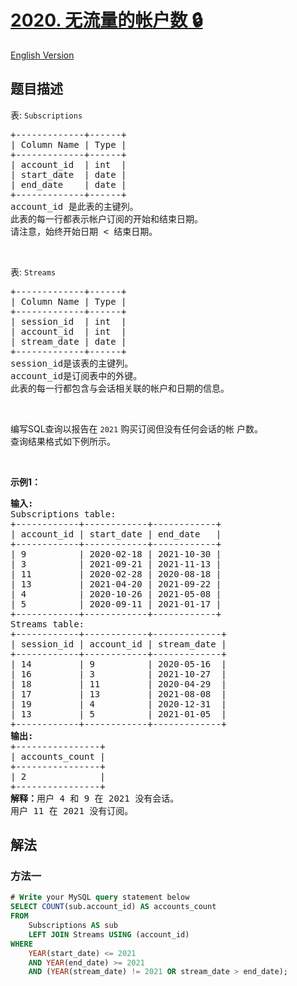 # [2020. 无流量的帐户数 🔒](https://leetcode.cn/problems/number-of-accounts-that-did-not-stream)

[English Version](/solution/2000-2099/2020.Number%20of%20Accounts%20That%20Did%20Not%20Stream/README_EN.md)

<!-- tags:数据库 -->

<!-- difficulty:中等 -->

## 题目描述

<!-- 这里写题目描述 -->

<p>表: <code>Subscriptions</code></p>

<pre>
+-------------+------+
| Column Name | Type |
+-------------+------+
| account_id  | int  |
| start_date  | date |
| end_date    | date |
+-------------+------+
account_id 是此表的主键列。
此表的每一行都表示帐户订阅的开始和结束日期。
请注意，始终开始日期 &lt; 结束日期。</pre>

<p>&nbsp;</p>

<p>表: <code>Streams</code></p>

<pre>
+-------------+------+
| Column Name | Type |
+-------------+------+
| session_id  | int  |
| account_id  | int  |
| stream_date | date |
+-------------+------+
session_id是该表的主键列。
account_id是订阅表中的外键。
此表的每一行都包含与会话相关联的帐户和日期的信息。</pre>

<p>&nbsp;</p>

<p>编写SQL查询以报告在 <code>2021</code> 购买订阅但没有任何会话的帐 户数。<br />
查询结果格式如下例所示。</p>

<p>&nbsp;</p>

<p><strong>示例1：</strong></p>

<pre>
<strong>输入:</strong> 
Subscriptions table:
+------------+------------+------------+
| account_id | start_date | end_date   |
+------------+------------+------------+
| 9          | 2020-02-18 | 2021-10-30 |
| 3          | 2021-09-21 | 2021-11-13 |
| 11         | 2020-02-28 | 2020-08-18 |
| 13         | 2021-04-20 | 2021-09-22 |
| 4          | 2020-10-26 | 2021-05-08 |
| 5          | 2020-09-11 | 2021-01-17 |
+------------+------------+------------+
Streams table:
+------------+------------+-------------+
| session_id | account_id | stream_date |
+------------+------------+-------------+
| 14         | 9          | 2020-05-16  |
| 16         | 3          | 2021-10-27  |
| 18         | 11         | 2020-04-29  |
| 17         | 13         | 2021-08-08  |
| 19         | 4          | 2020-12-31  |
| 13         | 5          | 2021-01-05  |
+------------+------------+-------------+
<strong>输出:</strong> 
+----------------+
| accounts_count |
+----------------+
| 2              |
+----------------+
<strong>解释：</strong>用户 4 和 9 在 2021 没有会话。
用户 11 在 2021 没有订阅。</pre>

## 解法

### 方法一

<!-- tabs:start -->

```sql
# Write your MySQL query statement below
SELECT COUNT(sub.account_id) AS accounts_count
FROM
    Subscriptions AS sub
    LEFT JOIN Streams USING (account_id)
WHERE
    YEAR(start_date) <= 2021
    AND YEAR(end_date) >= 2021
    AND (YEAR(stream_date) != 2021 OR stream_date > end_date);
```

<!-- tabs:end -->

<!-- end -->
